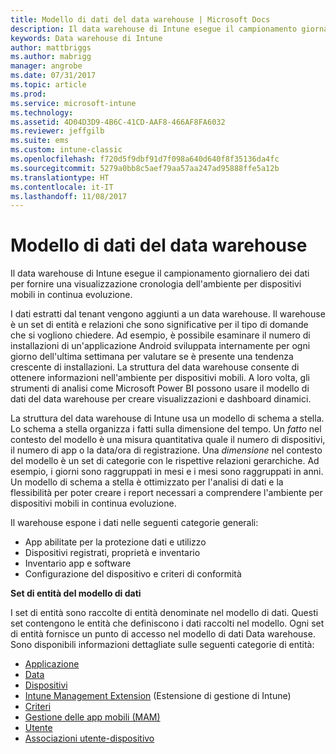 ```yaml
---
title: Modello di dati del data warehouse | Microsoft Docs
description: Il data warehouse di Intune esegue il campionamento giornaliero dei dati per fornire una visualizzazione cronologia dell'ambiente per dispositivi mobili in continua evoluzione.
keywords: Data warehouse di Intune
author: mattbriggs
ms.author: mabrigg
manager: angrobe
ms.date: 07/31/2017
ms.topic: article
ms.prod: 
ms.service: microsoft-intune
ms.technology: 
ms.assetid: 4D04D3D9-4B6C-41CD-AAF8-466AF8FA6032
ms.reviewer: jeffgilb
ms.suite: ems
ms.custom: intune-classic
ms.openlocfilehash: f720d5f9dbf91d7f098a640d640f8f35136da4fc
ms.sourcegitcommit: 5279a0bb8c5aef79aa57aa247ad95888ffe5a12b
ms.translationtype: HT
ms.contentlocale: it-IT
ms.lasthandoff: 11/08/2017
---
```

# <a name="data-warehouse-data-model"></a>Modello di dati del data warehouse

Il data warehouse di Intune esegue il campionamento giornaliero dei dati per fornire una visualizzazione cronologia dell'ambiente per dispositivi mobili in continua evoluzione.

I dati estratti dal tenant vengono aggiunti a un data warehouse. Il warehouse è un set di entità e relazioni che sono significative per il tipo di domande che si vogliono chiedere. Ad esempio, è possibile esaminare il numero di installazioni di un'applicazione Android sviluppata internamente per ogni giorno dell'ultima settimana per valutare se è presente una tendenza crescente di installazioni. La struttura del data warehouse consente di ottenere informazioni nell'ambiente per dispositivi mobili. A loro volta, gli strumenti di analisi come Microsoft Power BI possono usare il modello di dati del data warehouse per creare visualizzazioni e dashboard dinamici.

La struttura del data warehouse di Intune usa un modello di schema a stella. Lo schema a stella organizza i fatti sulla dimensione del tempo. Un *fatto* nel contesto del modello è una misura quantitativa quale il numero di dispositivi, il numero di app o la data/ora di registrazione. Una *dimensione* nel contesto del modello è un set di categorie con le rispettive relazioni gerarchiche. Ad esempio, i giorni sono raggruppati in mesi e i mesi sono raggruppati in anni. Un modello di schema a stella è ottimizzato per l'analisi di dati e la flessibilità per poter creare i report necessari a comprendere l'ambiente per dispositivi mobili in continua evoluzione.

Il warehouse espone i dati nelle seguenti categorie generali:
  -  App abilitate per la protezione dati e utilizzo
  -  Dispositivi registrati, proprietà e inventario
  -  Inventario app e software
  -  Configurazione del dispositivo e criteri di conformità

**Set di entità del modello di dati**

I set di entità sono raccolte di entità denominate nel modello di dati. Questi set contengono le entità che definiscono i dati raccolti nel modello. Ogni set di entità fornisce un punto di accesso nel modello di dati Data warehouse. Sono disponibili informazioni dettagliate sulle seguenti categorie di entità:

  -  [Applicazione](reports-ref-application.md)
  -  [Data](reports-ref-date.md)
  -  [Dispositivi](reports-ref-devices.md)
  -  [Intune Management Extension](reports-ref-intunemanagementextension.md) (Estensione di gestione di Intune)
  -  [Criteri](reports-ref-policy.md)
  -  [Gestione delle app mobili (MAM)](reports-ref-mobile-app-management.md)
  -  [Utente](reports-ref-user.md)
  -  [Associazioni utente-dispositivo](reports-ref-user-device.md)